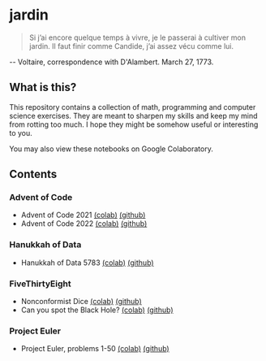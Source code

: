 # jardin

> Si j’ai encore quelque temps à vivre, je le passerai à cultiver mon jardin. Il faut finir comme Candide, j’ai assez vécu comme lui.

-- Voltaire, correspondence with D'Alambert. March 27, 1773.

## What is this?
This repository contains a collection of math, programming and computer science exercises. They are meant to sharpen my skills and keep my mind from rotting too much. I hope they might be somehow useful or interesting to you.

You may also view these notebooks on Google Colaboratory.

## Contents

### Advent of Code
- Advent of Code 2021 
[(colab)](https://colab.research.google.com/github/edoannunziata/jardin/blob/master/aoc21/AdventOfCode21.ipynb)
[(github)](https://github.com/edoannunziata/jardin/blob/master/aoc21/AdventOfCode21.ipynb)
- Advent of Code 2022 
[(colab)](https://colab.research.google.com/github/edoannunziata/jardin/blob/master/aoc22/AdventOfCode22.ipynb)
[(github)](https://github.com/edoannunziata/jardin/blob/master/aoc22/AdventOfCode22.ipynb)

### Hanukkah of Data
- Hanukkah of Data 5783
[(colab)](https://colab.research.google.com/github/edoannunziata/jardin/blob/master/hod83/HanukkahOfData83.ipynb)
[(github)](https://github.com/edoannunziata/jardin/blob/master/hod83/HannukkahOfData83.ipynb)

### FiveThirtyEight
- Nonconformist Dice
[(colab)](https://colab.research.google.com/github/edoannunziata/jardin/blob/master/fivethirtyeight/NonconformistDice.ipynb)
[(github)](https://github.com/edoannunziata/jardin/blob/master/fivethirtyeight/NonconformistDice.ipynb)
- Can you spot the Black Hole?
[(colab)](https://colab.research.google.com/github/edoannunziata/jardin/blob/master/fivethirtyeight/BlackHole.ipynb)
[(github)](https://github.com/edoannunziata/jardin/blob/master/fivethirtyeight/BlackHole.ipynb)

### Project Euler
- Project Euler, problems 1-50 
[(colab)](https://colab.research.google.com/github/edoannunziata/jardin/blob/master/projecteuler/ProjectEuler.ipynb)
[(github)](https://github.com/edoannunziata/jardin/blob/master/projecteuler/ProjectEuler.ipynb)